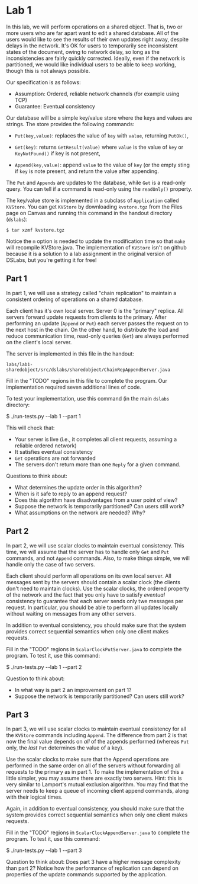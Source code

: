 # Lab 1

In this lab, we will perform operations on a shared object. That is,
two or more users who are far apart want to edit a shared
database. All of the users would like to see the results of their own
updates right away, despite delays in the network. It's OK for users
to temporarily see inconsistent states of the document, owing to
network delay, so long as the inconsistencies are fairly quickly
corrected. Ideally, even if the network is partitioned, we would like
individual users to be able to keep working, though this is not always
possible.

Our specification is as follows:

- Assumption: Ordered, reliable network channels (for example using TCP)
- Guarantee: Eventual consistency

Our database will be a simple key/value store where the keys and
values are strings. The store provides the following commands:

- `Put(key,value)`:  replaces the value of `key` with `value`, returning `PutOk()`,

- `Get(key)`: returns `GetResult(value)` where `value` is the value of `key` or `KeyNotFound()` if key is not present,

- `Append(key,value)`: append `value` to the value of `key` (or the
  empty sting if `key` is note present, and return the value after
  appending.

The `Put` and `Appends` are updates to the database, while `Get` is a
read-only query. You can tell if a command is read-only using the
`readOnly()` property.

The key/value store is implemented in a subclass of  `Application` called `KVStore`. You can get `KVStore` by downloading `kvstore.tgz` from the Files page on Canvas and running this command in the handout directory (`dslabs`):

    $ tar xzmf kvstore.tgz

Notice the `m` option is needed to update the modification time so that `make` will recompile KVStore.java.
The implementation of `KVStore` isn't on github because it is a
solution to a lab assignment in the original version of DSLabs, but you're getting it for free!

## Part 1

In part 1, we will use a strategy called "chain replication" to
maintain a consistent ordering of operations on a shared database.

Each client has it's own local server. Server 0 is the "primary" replica. All servers forward update requests from clients to
the primary. After performing an update (`Append` or `Put`) each server passes
the request on to the next host in the chain. On the other hand, to
distribute the load and reduce communication time, read-only queries
(`Get`) are always performed on the client's local server.

The server is implemented in this file in the handout:

    labs/lab1-sharedobject/src/dslabs/sharedobject/ChainRepAppendServer.java

Fill in the "TODO" regions in this file to complete the
program. Our implementation required seven additional lines of code.

To test your implementation, use this command (in the main `dslabs`
directory:

   $ ./run-tests.py --lab 1 --part 1

This will check that:

- Your server is live (i.e., it completes all client requests, assuming a reliable ordered network)
- It satisfies eventual consistency
- `Get` operations are not forwarded
- The servers don't return more than one `Reply` for a given command.

Questions to think about:

- What determines the update order in this algorithm?
- When is it safe to reply to an append request? 
- Does this algorithm have disadvantages from a user point of view?
- Suppose the network is temporarily partitioned? Can users still work?
- What assumptions on the network are needed? Why?

## Part 2

In part 2, we will use scalar clocks to maintain eventual
consistency. This time, we will assume that the server has to handle
only `Get` and `Put` commands, and not `Append` commands. Also, to
make things simple, we will handle only the case of two servers.

Each client should perform all operations on its own local server. All
messages sent by the servers should contain a scalar clock (the
clients don't need to maintain clocks). Use the scalar clocks, the
ordered property of the network and the fact that you only have to
satisfy *eventual* consistency to guarantee that each server sends
only twe messages per request. In particular, you should be able to
perform all updates locally without waiting on messages from any other
servers.

In addition to eventual consistency, you should make sure that the
system provides correct sequential semantics when only one client
makes requests.

Fill in the "TODO" regions in `ScalarClockPutServer.java` to complete the
program. To test it, use this command:

   $ ./run-tests.py --lab 1 --part 2

Question to think about:
- In what way is part 2 an improvement on part 1?
- Suppose the network is temporarily partitioned? Can users still work?

## Part 3

In part 3, we will use scalar clocks to maintain eventual
consistency for all the `KVStore` commands including `Append`. The
difference from part 2 is that now the final value depends on *all* of
the appends performed (whereas `Put` only, the *last* `Put`
determines the value of a key).

Use the scalar clocks to make sure that the Append operations are
performed in the same order on all of the servers without forwarding
all requests to the primary as in part 1. To make the implementation
of this a little simpler, you may assume there are exactly two
servers. Hint: this is very similar to Lamport's mutual exclusion
algorithm. You may find that the server needs to keep a queue of
incoming client append commands, along with their
logical times.

Again, in addition to eventual consistency, you should make sure that
the system provides correct sequential semantics when only one client
makes requests.

Fill in the "TODO" regions in `ScalarClockAppendServer.java` to complete
the program. To test it, use this command:

   $ ./run-tests.py --lab 1 --part 3

Question to think about: Does part 3 have a higher message complexity
than part 2? Notice how the performance of replication can depend on
properties of the update commands supported by the application.






